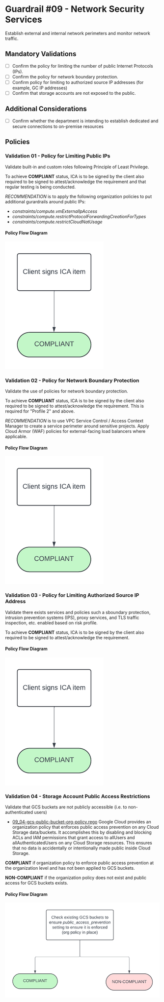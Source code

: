 # Guardrail #09 - Network Security Services

Establish external and internal network perimeters and monitor network traffic.

## Mandatory Validations

- [ ] Confirm the policy for limiting the number of public Internet Protocols (IPs).
- [ ] Confirm the policy for network boundary protection.
- [ ] Confirm policy for limiting to authorized source IP addresses (for example, GC IP addresses)
- [ ] Confirm that storage accounts are not exposed to the public.

## Additional Considerations

- [ ] Confirm whether the department is intending to establish dedicated and secure connections to on-premise resources

## Policies

### Validation 01 - Policy for Limiting Public IPs

Validate built-in and custom roles following Principle of Least Privilege.

To achieve **COMPLIANT** status, ICA is to be signed by the client also required to be signed to attest/acknowledge the requirement and that regular testing is being conducted.

*RECOMMENDATION* is to apply the following organization policies to put additional gurardrails around public IPs:
- *constraints/compute.vmExternalIpAccess*
- *constraints/compute.restrictProtocolForwardingCreationForTypes*
- *constraints/compute.restrictCloudNatUsage*

#### Policy Flow Diagram

![01-public-ips](./policy_diagrams/GR09_01.png "01-public-ips")

### Validation 02 - Policy for Network Boundary Protection

Validate the use of policies for network boundary protection. 

To achieve **COMPLIANT** status, ICA is to be signed by the client also required to be signed to attest/acknowledge the requirement.  This is required for "Profile 2" and above.

*RECOMMENDATION* is to use VPC Service Control / Access Context Manager to create a service perimeter around sensitive projects.  Apply Cloud Armor (WAF) policies for external-facing load balancers where applicable.

#### Policy Flow Diagram

![02-network-boundary-protection](./policy_diagrams/GR09_02.png "02-network-boundary-protection")

### Validation 03 - Policy for Limiting Authorized Source IP Address

Validate there exists services and policies such a sboundary protection, intrusion prevention systems (IPS), proxy services, and TLS traffic inspection, etc. enabled based on risk profile.

To achieve **COMPLIANT** status, ICA is to be signed by the client also required to be signed to attest/acknowledge the requirement.

#### Policy Flow Diagram

![03-limiting-source-ip](./policy_diagrams/GR09_03.png "03-limiting-source-ip")

### Validation 04 - Storage Account Public Access Restrictions

Validate that GCS buckets are not publicly accessible (i.e. to non-authenticated users)

- [09_04-gcs-public-bucket-org-policy.rego](https://github.com/ssc-spc-ccoe-cei/gcp-cac-policies/09-network-security-services/09_04-gcs-public-bucket-org-policy.rego)
Google Cloud provides an organization policy that enforces public access prevention on any Cloud Storage data/buckets. It accomplishes this by disabling and blocking ACLs and IAM permissions that grant access to allUsers and allAuthenticatedUsers on any Cloud Storage resources. This ensures that no data is accidentally or intentionally made public inside Cloud Storage.

**COMPLIANT** if organization policy to enforce public access prevention at the organization level and has not been applied to GCS buckets.

**NON-COMPLIANT** if the organization policy does not exist and public access for GCS buckets exists.

#### Policy Flow Diagram

![04-gcs-public-bucket-org-policy](./policy_diagrams/GR09_04.png "04-gcs-public-bucket-org-policy")
